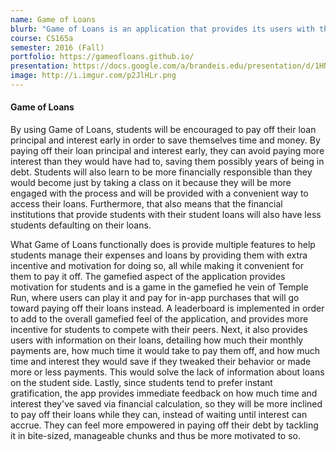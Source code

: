 ```yaml
---
name: Game of Loans
blurb: "Game of Loans is an application that provides its users with three key amenities information, convenience and motivation. Users are encouraged and empowered to start paying off their loan principal and interest ahead of schedule, saving themselves time, interest, and headaches"
course: CS165a
semester: 2016 (Fall)
portfolio: https://gameofloans.github.io/
presentation: https://docs.google.com/a/brandeis.edu/presentation/d/1HN8yEEvJZJD36qZVmMR_Ol4MLOcpuNm5tsLVVncJ_Vk/edit?usp=sharing
image: http://i.imgur.com/p2JlHLr.png
---
```

#### Game of Loans
By using Game of Loans, students will be encouraged to pay off their loan principal and interest early in order to save themselves time and money. By paying off their loan principal and interest early, they can avoid paying more interest than they would have had to, saving them possibly years of being in debt. Students will also learn to be more financially responsible than they would become just by taking a class on it because they will be more engaged with the process and will be provided with a convenient way to access their loans. Furthermore, that also means that the financial institutions that provide students with their student loans will also have less students defaulting on their loans.

What Game of Loans functionally does is provide multiple features to help students manage their expenses and loans by providing them with extra incentive and motivation for doing so, all while making it convenient for them to pay it off. The gamefied aspect of the application provides motivation for students and is a game in the gamefied he vein of Temple Run, where users can play it and pay for in-app purchases that will go toward paying off their loans instead. A leaderboard is implemented in order to add to the overall gamefied feel of the application, and provides more incentive for students to compete with their peers. Next, it also provides users with information on their loans, detailing how much their monthly payments are, how much time it would take to pay them off, and how much time and interest they would save if they tweaked their behavior or made more or less payments. This would solve the lack of information about loans on the student side. Lastly, since students tend to prefer instant gratification, the app provides immediate feedback on how much time and interest they've saved via financial calculation, so they will be more inclined to pay off their loans while they can, instead of waiting until interest can accrue. They can feel more empowered in paying off their debt by tackling it in bite-sized, manageable chunks and thus be more motivated to so.
